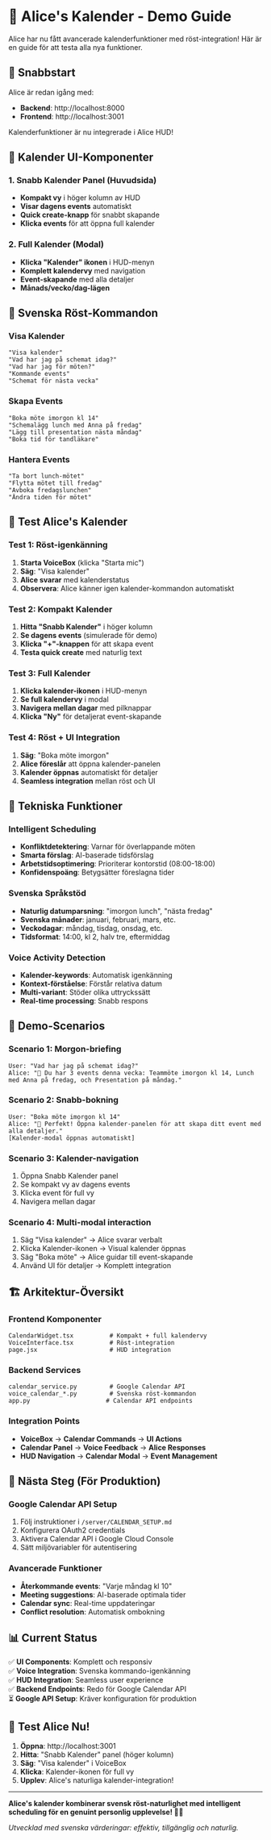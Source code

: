 # 📅 Alice's Kalender - Demo Guide

Alice har nu fått avancerade kalenderfunktioner med röst-integration! Här är en guide för att testa alla nya funktioner.

## 🚀 **Snabbstart**

Alice är redan igång med:
- **Backend**: http://localhost:8000 
- **Frontend**: http://localhost:3001

Kalenderfunktioner är nu integrerade i Alice HUD!

## 📱 **Kalender UI-Komponenter**

### **1. Snabb Kalender Panel (Huvudsida)**
- **Kompakt vy** i höger kolumn av HUD
- **Visar dagens events** automatiskt  
- **Quick create-knapp** för snabbt skapande
- **Klicka events** för att öppna full kalender

### **2. Full Kalender (Modal)**
- **Klicka "Kalender" ikonen** i HUD-menyn
- **Komplett kalendervy** med navigation
- **Event-skapande** med alla detaljer
- **Månads/vecko/dag-lägen**

## 🎤 **Svenska Röst-Kommandon**

### **Visa Kalender**
```
"Visa kalender"
"Vad har jag på schemat idag?"
"Vad har jag för möten?"
"Kommande events"
"Schemat för nästa vecka"
```

### **Skapa Events**
```
"Boka möte imorgon kl 14"
"Schemalägg lunch med Anna på fredag"
"Lägg till presentation nästa måndag"
"Boka tid för tandläkare"
```

### **Hantera Events**
```
"Ta bort lunch-mötet"
"Flytta mötet till fredag"  
"Avboka fredagslunchen"
"Ändra tiden för mötet"
```

## 🧪 **Test Alice's Kalender**

### **Test 1: Röst-igenkänning**
1. **Starta VoiceBox** (klicka "Starta mic")
2. **Säg**: "Visa kalender"
3. **Alice svarar** med kalenderstatus
4. **Observera**: Alice känner igen kalender-kommandon automatiskt

### **Test 2: Kompakt Kalender**
1. **Hitta "Snabb Kalender"** i höger kolumn  
2. **Se dagens events** (simulerade för demo)
3. **Klicka "+"-knappen** för att skapa event
4. **Testa quick create** med naturlig text

### **Test 3: Full Kalender**
1. **Klicka kalender-ikonen** i HUD-menyn
2. **Se full kalendervy** i modal
3. **Navigera mellan dagar** med pilknappar
4. **Klicka "Ny"** för detaljerat event-skapande

### **Test 4: Röst + UI Integration**
1. **Säg**: "Boka möte imorgon"
2. **Alice föreslår** att öppna kalender-panelen
3. **Kalender öppnas** automatiskt för detaljer
4. **Seamless integration** mellan röst och UI

## 🔧 **Tekniska Funktioner**

### **Intelligent Scheduling**
- **Konfliktdetektering**: Varnar för överlappande möten
- **Smarta förslag**: AI-baserade tidsförslag
- **Arbetstidsoptimering**: Prioriterar kontorstid (08:00-18:00)
- **Konfidenspoäng**: Betygsätter föreslagna tider

### **Svenska Språkstöd**
- **Naturlig datumparsning**: "imorgon lunch", "nästa fredag"
- **Svenska månader**: januari, februari, mars, etc.
- **Veckodagar**: måndag, tisdag, onsdag, etc.
- **Tidsformat**: 14:00, kl 2, halv tre, eftermiddag

### **Voice Activity Detection**
- **Kalender-keywords**: Automatisk igenkänning
- **Kontext-förståelse**: Förstår relativa datum
- **Multi-variant**: Stöder olika uttryckssätt
- **Real-time processing**: Snabb respons

## 🎯 **Demo-Scenarios**

### **Scenario 1: Morgon-briefing**
```
User: "Vad har jag på schemat idag?"
Alice: "📅 Du har 3 events denna vecka: Teammöte imorgon kl 14, Lunch med Anna på fredag, och Presentation på måndag."
```

### **Scenario 2: Snabb-bokning**
```
User: "Boka möte imorgon kl 14"
Alice: "📅 Perfekt! Öppna kalender-panelen för att skapa ditt event med alla detaljer."
[Kalender-modal öppnas automatiskt]
```

### **Scenario 3: Kalender-navigation**
1. Öppna Snabb Kalender panel
2. Se kompakt vy av dagens events
3. Klicka event för full vy
4. Navigera mellan dagar

### **Scenario 4: Multi-modal interaction**
1. Säg "Visa kalender" → Alice svarar verbalt
2. Klicka Kalender-ikonen → Visual kalender öppnas  
3. Säg "Boka möte" → Alice guidar till event-skapande
4. Använd UI för detaljer → Komplett integration

## 🏗️ **Arkitektur-Översikt**

### **Frontend Komponenter**
```
CalendarWidget.tsx          # Kompakt + full kalendervy
VoiceInterface.tsx          # Röst-integration  
page.jsx                    # HUD integration
```

### **Backend Services**
```
calendar_service.py         # Google Calendar API
voice_calendar_*.py         # Svenska röst-kommandon
app.py                     # Calendar API endpoints
```

### **Integration Points**
- **VoiceBox** → **Calendar Commands** → **UI Actions**
- **Calendar Panel** → **Voice Feedback** → **Alice Responses**
- **HUD Navigation** → **Calendar Modal** → **Event Management**

## 🔮 **Nästa Steg (För Produktion)**

### **Google Calendar API Setup**
1. Följ instruktioner i `/server/CALENDAR_SETUP.md`
2. Konfigurera OAuth2 credentials  
3. Aktivera Calendar API i Google Cloud Console
4. Sätt miljövariabler för autentisering

### **Avancerade Funktioner**
- **Återkommande events**: "Varje måndag kl 10"
- **Meeting suggestions**: AI-baserade optimala tider
- **Calendar sync**: Real-time uppdateringar
- **Conflict resolution**: Automatisk ombokning

## 📊 **Current Status**

✅ **UI Components**: Komplett och responsiv  
✅ **Voice Integration**: Svenska kommando-igenkänning  
✅ **HUD Integration**: Seamless user experience  
✅ **Backend Endpoints**: Redo för Google Calendar API  
⏳ **Google API Setup**: Kräver konfiguration för produktion  

## 🎉 **Test Alice Nu!**

1. **Öppna**: http://localhost:3001
2. **Hitta**: "Snabb Kalender" panel (höger kolumn)
3. **Säg**: "Visa kalender" i VoiceBox
4. **Klicka**: Kalender-ikonen för full vy
5. **Upplev**: Alice's naturliga kalender-integration!

---

**Alice's kalender kombinerar svensk röst-naturlighet med intelligent scheduling för en genuint personlig upplevelse! 📅✨**

*Utvecklad med svenska värderingar: effektiv, tillgänglig och naturlig.*